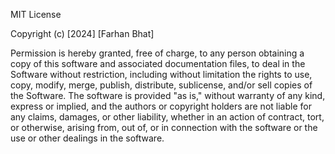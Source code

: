 MIT License

Copyright (c) [2024] [Farhan Bhat]

Permission is hereby granted, free of charge, to any person obtaining a copy of this software and associated documentation files, to deal in the Software without restriction, including without limitation the rights to use, copy, modify, merge, publish, distribute, sublicense, and/or sell copies of the Software. The software is provided "as is," without warranty of any kind, express or implied, and the authors or copyright holders are not liable for any claims, damages, or other liability, whether in an action of contract, tort, or otherwise, arising from, out of, or in connection with the software or the use or other dealings in the software.
